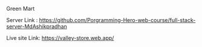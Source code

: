 Green Mart

Server Link : https://github.com/Porgramming-Hero-web-course/full-stack-server-MdAshikpradhan

Live site Link: https://valley-store.web.app/